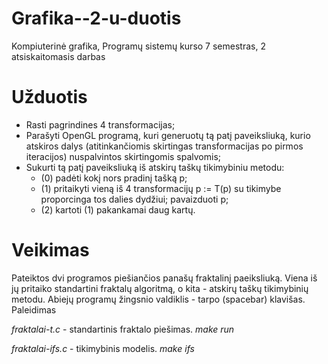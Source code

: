 Grafika--2-u-duotis
===================

Kompiuterinė grafika, Programų sistemų kurso 7 semestras, 2 atsiskaitomasis darbas

Užduotis
========

- Rasti pagrindines 4 transformacijas;
- Parašyti OpenGL programą, kuri generuotų tą patį paveiksliuką, kurio atskiros dalys (atitinkančiomis skirtingas transformacijas po pirmos iteracijos) nuspalvintos skirtingomis spalvomis;
- Sukurti tą patį paveiksliuką iš atskirų taškų tikimybiniu metodu:
	- (0) padėti kokį nors pradinį tašką p;
	- (1) pritaikyti vieną iš 4 transformacijų p := T(p) su tikimybe proporcinga tos dalies dydžiui; pavaizduoti p;
	- (2) kartoti (1) pakankamai daug kartų.

Veikimas
========

Pateiktos dvi programos piešiančios panašų fraktalinį paeiksliuką. Viena iš jų pritaiko standartini fraktalų algoritmą, o kita - atskirų taškų tikimybinių metodu. Abiejų programų žingsnio valdiklis - tarpo (spacebar) klavišas. Paleidimas

*fraktalai-t.c* - standartinis fraktalo piešimas. *make run*

*fraktalai-ifs.c* - tikimybinis modelis. *make ifs*

